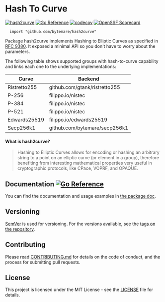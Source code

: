 # Hash To Curve
[![hash2curve](https://github.com/bytemare/hash2curve/actions/workflows/wf-analysis.yaml/badge.svg)](https://github.com/bytemare/hash2curve/actions/workflows/wf-analysis.yaml)
[![Go Reference](https://pkg.go.dev/badge/github.com/bytemare/hash2curve.svg)](https://pkg.go.dev/github.com/bytemare/hash2curve)
[![codecov](https://codecov.io/gh/bytemare/hash2curve/branch/main/graph/badge.svg?token=5bQfB0OctA)](https://codecov.io/gh/bytemare/hash2curve)
[![OpenSSF Scorecard](https://api.securityscorecards.dev/projects/github.com/bytemare/hash2curve/badge)](https://securityscorecards.dev/viewer/?uri=github.com/bytemare/hash2curve)

```
  import "github.com/bytemare/hash2curve"
```

Package hash2curve implements Hashing to Elliptic Curves as specified in [RFC 9380](https://datatracker.ietf.org/doc/rfc9380).
It exposed a minimal API so you don't have to worry about the parameters.

The following table shows supported groups with hash-to-curve capability and links each one to the underlying
implementations:

| Curve        | Backend                       |
|--------------|-------------------------------|
| Ristretto255 | github.com/gtank/ristretto255 |
| P-256        | filippo.io/nistec             |
| P-384        | filippo.io/nistec             |
| P-521        | filippo.io/nistec             |
| Edwards25519 | filippo.io/edwards25519       |
| Secp256k1    | github.com/bytemare/secp256k1 |

#### What is hash2curve?

> Hashing to Elliptic Curves allows for encoding or hashing an arbitrary string to a point on an elliptic curve
> (or element in a group), therefore benefiting from interesting mathematical properties very useful in cryptographic
> protocols, like CPace, VOPRF, and OPAQUE.

## Documentation [![Go Reference](https://pkg.go.dev/badge/github.com/bytemare/hash2curve.svg)](https://pkg.go.dev/github.com/bytemare/hash2curve)

You can find the documentation and usage examples in [the package doc](https://pkg.go.dev/github.com/bytemare/hash2curve).

## Versioning

[SemVer](http://semver.org) is used for versioning. For the versions available, see the [tags on the repository](https://github.com/bytemare/hash2curve/tags).


## Contributing

Please read [CONTRIBUTING.md](.github/CONTRIBUTING.md) for details on the code of conduct, and the process for submitting pull requests.

## License

This project is licensed under the MIT License - see the [LICENSE](LICENSE) file for details.
